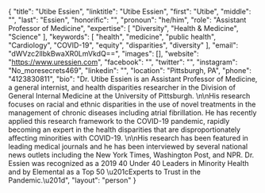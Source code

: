 {
  "title": "Utibe Essien",
  "linktitle": "Utibe Essien",
  "first": "Utibe",
  "middle": "",
  "last": "Essien",
  "honorific": "",
  "pronoun": "he/him",
  "role": "Assistant Professor of Medicine",
  "expertise": [
    "Diversity",
    "Health & Medicine",
    "Science"
  ],
  "keywords": [
    "health",
    "medicine",
    "public health",
    "Cardiology",
    "COVID-19",
    "equity",
    "disparities",
    "diversity"
  ],
  "email": "dWVzc2llbkBwaXR0LmVkdQ==",
  "images": [],
  "website": "https://www.uressien.com",
  "facebook": "",
  "twitter": "",
  "instagram": "No_moresecrets469",
  "linkedin": "",
  "location": "Pittsburgh, PA",
  "phone": "4123830811",
  "bio": "Dr. Utibe Essien is an Assistant Professor of Medicine, a general internist, and health disparities researcher in the Division of General Internal Medicine at the University of Pittsburgh. \n\nHis research focuses on racial and ethnic disparities in the use of novel treatments in the management of chronic diseases including atrial fibrillation. He has recently applied this research framework to the COVID-19 pandemic, rapidly becoming an expert in the health disparities that are disproportionately affecting minorities with COVID-19. \n\nHis research has been featured in leading medical journals and he has been interviewed by several national news outlets including the New York Times, Washington Post, and NPR. Dr. Essien was recognized as a 2019 40 Under 40 Leaders in Minority Health and by Elemental as a Top 50 \u201cExperts to Trust in the Pandemic.\u201d",
  "layout": "person"
}